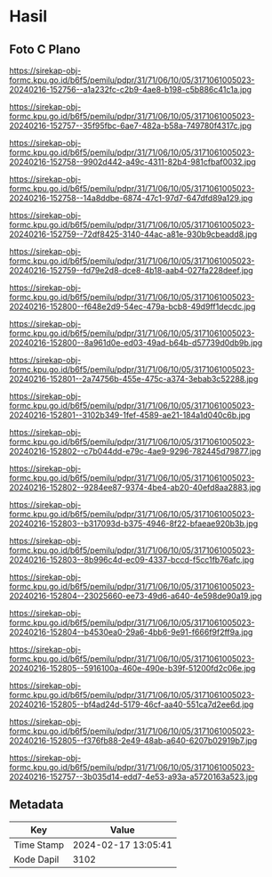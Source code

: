# Hasil

## Foto C Plano

https://sirekap-obj-formc.kpu.go.id/b6f5/pemilu/pdpr/31/71/06/10/05/3171061005023-20240216-152756--a1a232fc-c2b9-4ae8-b198-c5b886c41c1a.jpg

https://sirekap-obj-formc.kpu.go.id/b6f5/pemilu/pdpr/31/71/06/10/05/3171061005023-20240216-152757--35f95fbc-6ae7-482a-b58a-749780f4317c.jpg

https://sirekap-obj-formc.kpu.go.id/b6f5/pemilu/pdpr/31/71/06/10/05/3171061005023-20240216-152758--9902d442-a49c-4311-82b4-981cfbaf0032.jpg

https://sirekap-obj-formc.kpu.go.id/b6f5/pemilu/pdpr/31/71/06/10/05/3171061005023-20240216-152758--14a8ddbe-6874-47c1-97d7-647dfd89a129.jpg

https://sirekap-obj-formc.kpu.go.id/b6f5/pemilu/pdpr/31/71/06/10/05/3171061005023-20240216-152759--72df8425-3140-44ac-a81e-930b9cbeadd8.jpg

https://sirekap-obj-formc.kpu.go.id/b6f5/pemilu/pdpr/31/71/06/10/05/3171061005023-20240216-152759--fd79e2d8-dce8-4b18-aab4-027fa228deef.jpg

https://sirekap-obj-formc.kpu.go.id/b6f5/pemilu/pdpr/31/71/06/10/05/3171061005023-20240216-152800--f648e2d9-54ec-479a-bcb8-49d9ff1decdc.jpg

https://sirekap-obj-formc.kpu.go.id/b6f5/pemilu/pdpr/31/71/06/10/05/3171061005023-20240216-152800--8a961d0e-ed03-49ad-b64b-d57739d0db9b.jpg

https://sirekap-obj-formc.kpu.go.id/b6f5/pemilu/pdpr/31/71/06/10/05/3171061005023-20240216-152801--2a74756b-455e-475c-a374-3ebab3c52288.jpg

https://sirekap-obj-formc.kpu.go.id/b6f5/pemilu/pdpr/31/71/06/10/05/3171061005023-20240216-152801--3102b349-1fef-4589-ae21-184a1d040c6b.jpg

https://sirekap-obj-formc.kpu.go.id/b6f5/pemilu/pdpr/31/71/06/10/05/3171061005023-20240216-152802--c7b044dd-e79c-4ae9-9296-782445d79877.jpg

https://sirekap-obj-formc.kpu.go.id/b6f5/pemilu/pdpr/31/71/06/10/05/3171061005023-20240216-152802--9284ee87-9374-4be4-ab20-40efd8aa2883.jpg

https://sirekap-obj-formc.kpu.go.id/b6f5/pemilu/pdpr/31/71/06/10/05/3171061005023-20240216-152803--b317093d-b375-4946-8f22-bfaeae920b3b.jpg

https://sirekap-obj-formc.kpu.go.id/b6f5/pemilu/pdpr/31/71/06/10/05/3171061005023-20240216-152803--8b996c4d-ec09-4337-bccd-f5cc1fb76afc.jpg

https://sirekap-obj-formc.kpu.go.id/b6f5/pemilu/pdpr/31/71/06/10/05/3171061005023-20240216-152804--23025660-ee73-49d6-a640-4e598de90a19.jpg

https://sirekap-obj-formc.kpu.go.id/b6f5/pemilu/pdpr/31/71/06/10/05/3171061005023-20240216-152804--b4530ea0-29a6-4bb6-9e91-f666f9f2ff9a.jpg

https://sirekap-obj-formc.kpu.go.id/b6f5/pemilu/pdpr/31/71/06/10/05/3171061005023-20240216-152805--5916100a-460e-490e-b39f-51200fd2c06e.jpg

https://sirekap-obj-formc.kpu.go.id/b6f5/pemilu/pdpr/31/71/06/10/05/3171061005023-20240216-152805--bf4ad24d-5179-46cf-aa40-551ca7d2ee6d.jpg

https://sirekap-obj-formc.kpu.go.id/b6f5/pemilu/pdpr/31/71/06/10/05/3171061005023-20240216-152805--f376fb88-2e49-48ab-a640-6207b02919b7.jpg

https://sirekap-obj-formc.kpu.go.id/b6f5/pemilu/pdpr/31/71/06/10/05/3171061005023-20240216-152757--3b035d14-edd7-4e53-a93a-a5720163a523.jpg


## Metadata

| Key        | Value               |
| ---------- | ------------------- |
| Time Stamp | 2024-02-17 13:05:41 |
| Kode Dapil | 3102                |



